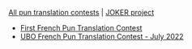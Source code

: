 
[All pun translation contests](./index) | [JOKER project](../clef-2022/index)
<br>

* [First French Pun Translation Contest](./first-fr-pun-translation-contest)
* [UBO French Pun Translation Contest - July 2022](./fr-UBO-july-2022/)
